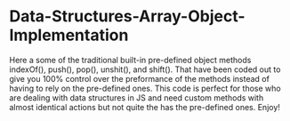 # Data-Structures-Array-Object-Implementation
Here a some of the traditional built-in pre-defined object methods indexOf(), push(), pop(), unshit(), and shift(). That have been coded out to give you 100% control over the preformance of the methods instead of having to rely on the pre-defined ones. This code is perfect for those who are dealing with data structures in JS and need custom methods with almost identical actions but not quite the has the pre-defined ones. Enjoy!
